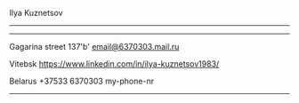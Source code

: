 Ilya Kuznetsov

----------------






- - - - - - - - - - - - - - -      - - - - - - - - - - - - - - - - - - - - - - - - - -

Gagarina street 137'b'                email@6370303.mail.ru

Vitebsk                             https://www.linkedin.com/in/ilya-kuznetsov1983/

Belarus                              +37533 6370303 my-phone-nr

- - - - - - - - - - - - - - -      - - - - - - - - - - - - - - - - - - - - - - - - - - 


